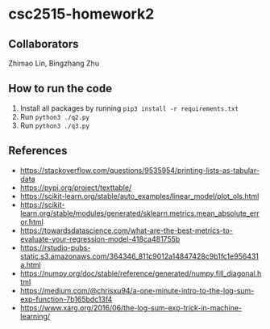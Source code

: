 # csc2515-homework2

## Collaborators

Zhimao Lin, Bingzhang Zhu

## How to run the code

1. Install all packages by running `pip3 install -r requirements.txt`
2. Run `python3 ./q2.py`
3. Run `python3 ./q3.py`

## References

- https://stackoverflow.com/questions/9535954/printing-lists-as-tabular-data 
- https://pypi.org/project/texttable/
- https://scikit-learn.org/stable/auto_examples/linear_model/plot_ols.html
- https://scikit-learn.org/stable/modules/generated/sklearn.metrics.mean_absolute_error.html
- https://towardsdatascience.com/what-are-the-best-metrics-to-evaluate-your-regression-model-418ca481755b 
- https://rstudio-pubs-static.s3.amazonaws.com/364346_811c9012a14847428c9b1fc1e956431a.html
- https://numpy.org/doc/stable/reference/generated/numpy.fill_diagonal.html 
- https://medium.com/@chrisxu94/a-one-minute-intro-to-the-log-sum-exp-function-7b165bdc13f4 
- https://www.xarg.org/2016/06/the-log-sum-exp-trick-in-machine-learning/ 

